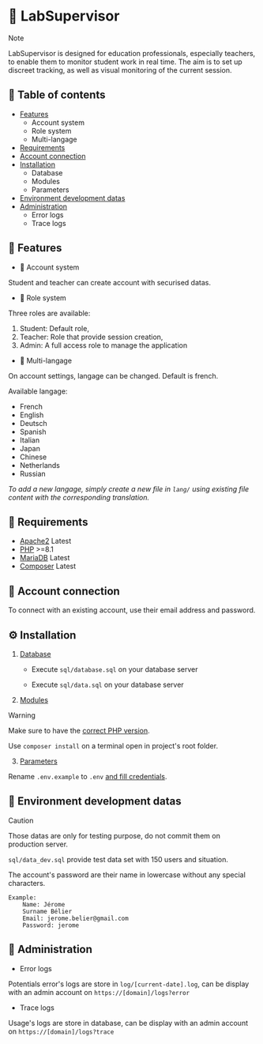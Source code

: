 # 👀 LabSupervisor

> [!NOTE]
> LabSupervisor is designed for education professionals, especially teachers, to enable them to monitor student work in real time. The aim is to set up discreet tracking, as well as visual monitoring of the current session.

## 📝 Table of contents

- [Features](#-features)
	- Account system
	- Role system
	- Multi-langage
- [Requirements](#-requirements)
- [Account connection](#-account-connection)
- [Installation](#-installation)
	- Database
	- Modules
	- Parameters
- [Environment development datas](#-environment-development-datas)
- [Administration](#-administration)
	- Error logs
	- Trace logs

## 👾 Features

- 🙂 Account system

Student and teacher can create account with securised datas.

- 👤 Role system

Three roles are available:

1. Student: Default role,
2. Teacher: Role that provide session creation,
3. Admin: A full access role to manage the application

- 🔗 Multi-langage

On account settings, langage can be changed. Default is french.

Available langage:

- French
- English
- Deutsch
- Spanish
- Italian
- Japan
- Chinese
- Netherlands
- Russian

*To add a new langage, simply create a new file in `lang/` using existing file content with the corresponding translation.*

## 🤔 Requirements

- [Apache2](https://httpd.apache.org/) Latest
- [PHP](https://www.php.net/) >=8.1
- [MariaDB](https://mariadb.org/) Latest
- [Composer](https://getcomposer.org/) Latest

## 🔗 Account connection

To connect with an existing account, use their email address and password.

## ⚙️ Installation

1. <u>Database</u>

	- Execute `sql/database.sql` on your database server

	- Execute `sql/data.sql` on your database server

2. <u>Modules</u>

> [!WARNING]
> Make sure to have the [correct PHP version](#-requirements).

Use `composer install` on a terminal open in project's root folder.

3. <u>Parameters</u>

Rename `.env.example` to `.env` <u>and fill credentials</u>.

## 📌 Environment development datas

> [!CAUTION]
> Those datas are only for testing purpose, do not commit them on production server.

`sql/data_dev.sql` provide test data set with 150 users and situation.

The account's password are their name in lowercase without any special characters.

```
Example:
	Name: Jérome
	Surname Bélier
	Email: jerome.belier@gmail.com
	Password: jerome
```

## 🚧 Administration

- Error logs

Potentials error's logs are store in `log/[current-date].log`, can be display with an admin account on `https://[domain]/logs?error`

- Trace logs

Usage's logs are store in database, can be display with an admin account on `https://[domain]/logs?trace`
